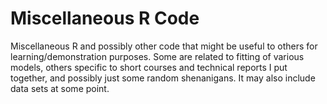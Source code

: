 Miscellaneous R Code
====================

Miscellaneous R and possibly other code that might be useful to others for learning/demonstration purposes.  Some are related to fitting of various models, others specific to short courses and technical reports I put together, and possibly just some random shenanigans.  It may also include data sets at some point.
